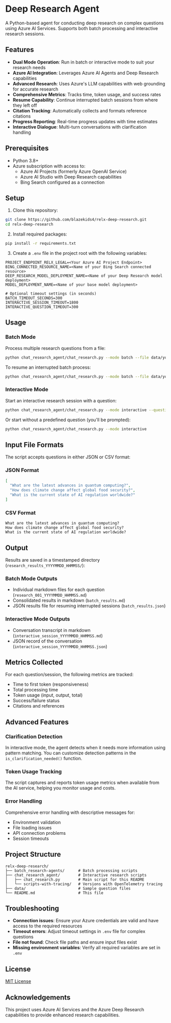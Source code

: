 # Deep Research Agent

A Python-based agent for conducting deep research on complex questions using Azure AI Services. Supports both batch processing and interactive research sessions.

## Features

- **Dual Mode Operation**: Run in batch or interactive mode to suit your research needs
- **Azure AI Integration**: Leverages Azure AI Agents and Deep Research capabilities
- **Advanced Research**: Uses Azure's LLM capabilities with web grounding for accurate research
- **Comprehensive Metrics**: Tracks time, token usage, and success rates
- **Resume Capability**: Continue interrupted batch sessions from where they left off
- **Citation Tracking**: Automatically collects and formats reference citations
- **Progress Reporting**: Real-time progress updates with time estimates
- **Interactive Dialogue**: Multi-turn conversations with clarification handling

## Prerequisites

- Python 3.8+
- Azure subscription with access to:
  - Azure AI Projects (formerly Azure OpenAI Service)
  - Azure AI Studio with Deep Research capabilities
  - Bing Search configured as a connection

## Setup

1. Clone this repository:

```bash
git clone https://github.com/blazekids4/relx-deep-research.git
cd relx-deep-research
```

2. Install required packages:

```bash
pip install -r requirements.txt
```

3. Create a `.env` file in the project root with the following variables:

```plaintext
PROJECT_ENDPOINT_RELX_LEGAL=<Your Azure AI Project Endpoint>
BING_CONNECTED_RESOURCE_NAME=<Name of your Bing Search connected resource>
DEEP_RESEARCH_MODEL_DEPLOYMENT_NAME=<Name of your Deep Research model deployment>
MODEL_DEPLOYMENT_NAME=<Name of your base model deployment>

# Optional timeout settings (in seconds)
BATCH_TIMEOUT_SECONDS=300
INTERACTIVE_SESSION_TIMEOUT=1800
INTERACTIVE_QUESTION_TIMEOUT=300
```

## Usage

### Batch Mode

Process multiple research questions from a file:

```bash
python chat_research_agent/chat_research.py --mode batch --file data/your_questions.json
```

To resume an interrupted batch process:

```bash
python chat_research_agent/chat_research.py --mode batch --file data/your_questions.json --resume
```

### Interactive Mode

Start an interactive research session with a question:

```bash
python chat_research_agent/chat_research.py --mode interactive --question "Your research question here"
```

Or start without a predefined question (you'll be prompted):

```bash
python chat_research_agent/chat_research.py --mode interactive
```

## Input File Formats

The script accepts questions in either JSON or CSV format:

### JSON Format

```json
[
  "What are the latest advances in quantum computing?",
  "How does climate change affect global food security?",
  "What is the current state of AI regulation worldwide?"
]
```

### CSV Format

```csv
What are the latest advances in quantum computing?
How does climate change affect global food security?
What is the current state of AI regulation worldwide?
```

## Output

Results are saved in a timestamped directory (`research_results_YYYYMMDD_HHMMSS/`):

### Batch Mode Outputs

- Individual markdown files for each question (`research_001_YYYYMMDD_HHMMSS.md`)
- Consolidated results in markdown (`batch_results.md`)
- JSON results file for resuming interrupted sessions (`batch_results.json`)

### Interactive Mode Outputs

- Conversation transcript in markdown (`interactive_session_YYYYMMDD_HHMMSS.md`)
- JSON record of the conversation (`interactive_session_YYYYMMDD_HHMMSS.json`)

## Metrics Collected

For each question/session, the following metrics are tracked:

- Time to first token (responsiveness)
- Total processing time
- Token usage (input, output, total)
- Success/failure status
- Citations and references

## Advanced Features

### Clarification Detection

In interactive mode, the agent detects when it needs more information using pattern matching. You can customize detection patterns in the `is_clarification_needed()` function.

### Token Usage Tracking

The script captures and reports token usage metrics when available from the AI service, helping you monitor usage and costs.

### Error Handling

Comprehensive error handling with descriptive messages for:

- Environment validation
- File loading issues
- API connection problems
- Session timeouts

## Project Structure

```plaintext
relx-deep-research/
├── batch_research-agents/      # Batch processing scripts
├── chat_research_agent/        # Interactive research scripts
│   ├── chat_research.py        # Main script for this README
│   └── scripts-with-tracing/   # Versions with OpenTelemetry tracing
├── data/                       # Sample question files
└── README.md                   # This file
```

## Troubleshooting

- **Connection issues**: Ensure your Azure credentials are valid and have access to the required resources
- **Timeout errors**: Adjust timeout settings in `.env` file for complex questions
- **File not found**: Check file paths and ensure input files exist
- **Missing environment variables**: Verify all required variables are set in `.env`

## License

[MIT License](LICENSE)

## Acknowledgements

This project uses Azure AI Services and the Azure Deep Research capabilities to provide enhanced research capabilities.
